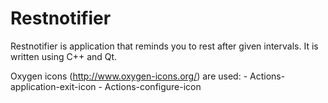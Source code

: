 # Restnotifier

Restnotifier is application that reminds you to rest after given intervals.
It is written using C++ and Qt.

Oxygen icons (http://www.oxygen-icons.org/) are used:
    - Actions-application-exit-icon
    - Actions-configure-icon

